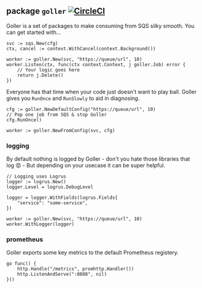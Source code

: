 ## package `goller` [![CircleCI](https://circleci.com/gh/rcrowe/goller.svg?style=svg)](https://circleci.com/gh/rcrowe/goller)

Goller is a set of packages to make consuming from SQS silky smooth. You can
get started with...

```golang
svc := sqs.New(cfg)
ctx, cancel := context.WithCancel(context.Background())

worker := goller.New(svc, "https://queue/url", 10)
worker.Listen(ctx, func(ctx context.Context, j goller.Job) error {
    // Your logic goes here
    return j.Delete()
})
```

Everyone has that time when your code just doesn't want to play ball. Goller
gives you `RunOnce` and `RunSlowly` to aid in diagnosing.

```golang
cfg := goller.NewDefaultConfig("https://queue/url", 10)
// Pop one job from SQS & stop Goller
cfg.RunOnce()

worker := goller.NewFromConfig(svc, cfg)
```

### logging

By default nothing is logged by Goller - don't you hate those libraries that log :rage: - But depending on your usecase it can be super helpful.

```golang
// Logging uses Logrus
logger := logrus.New()
logger.Level = logrus.DebugLevel

logger = logger.WithFields(logrus.Fields{
    "service": "some-service",
})

worker := goller.New(svc, "https://queue/url", 10)
worker.WithLogger(logger)
```

### prometheus

Goller exports some key metrics to the default Prometheus registery.

```golang
go func() {
    http.Handle("/metrics", promhttp.Handler())
    http.ListenAndServe(":8080", nil)
}()
```
